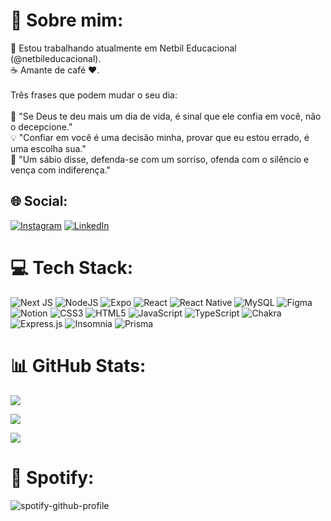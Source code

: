 # 💫 Sobre mim:
🔭 Estou trabalhando atualmente em Netbil Educacional (@netbileducacional).<br>☕️ Amante de café ❤️.<br><br>Três frases que podem mudar o seu dia:<br><br>🌠 "Se Deus te deu mais um dia de vida, é sinal que ele confia em você, não o decepcione."<br>💡 "Confiar em você é uma decisão minha, provar que eu estou errado, é uma escolha sua."<br>💎 "Um sábio disse, defenda-se com um sorriso, ofenda com o silêncio e vença com indiferença."


## 🌐 Social:
[![Instagram](https://img.shields.io/badge/Instagram-%23E4405F.svg?logo=Instagram&logoColor=white)](https://instagram.com/itheusnunes) [![LinkedIn](https://img.shields.io/badge/LinkedIn-%230077B5.svg?logo=linkedin&logoColor=white)](https://linkedin.com/in/nunesboraso) 

# 💻 Tech Stack:
![Next JS](https://img.shields.io/badge/Next-black?style=for-the-badge&logo=next.js&logoColor=white) ![NodeJS](https://img.shields.io/badge/node.js-6DA55F?style=for-the-badge&logo=node.js&logoColor=white) ![Expo](https://img.shields.io/badge/expo-1C1E24?style=for-the-badge&logo=expo&logoColor=#D04A37) ![React](https://img.shields.io/badge/react-%2320232a.svg?style=for-the-badge&logo=react&logoColor=%2361DAFB) ![React Native](https://img.shields.io/badge/react_native-%2320232a.svg?style=for-the-badge&logo=react&logoColor=%2361DAFB) ![MySQL](https://img.shields.io/badge/mysql-%2300f.svg?style=for-the-badge&logo=mysql&logoColor=white) 	![Figma](https://img.shields.io/badge/figma-%23F24E1E.svg?style=for-the-badge&logo=figma&logoColor=white) ![Notion](https://img.shields.io/badge/Notion-%23000000.svg?style=for-the-badge&logo=notion&logoColor=white) ![CSS3](https://img.shields.io/badge/css3-%231572B6.svg?style=for-the-badge&logo=css3&logoColor=white) ![HTML5](https://img.shields.io/badge/html5-%23E34F26.svg?style=for-the-badge&logo=html5&logoColor=white) ![JavaScript](https://img.shields.io/badge/javascript-%23323330.svg?style=for-the-badge&logo=javascript&logoColor=%23F7DF1E) ![TypeScript](https://img.shields.io/badge/typescript-%23007ACC.svg?style=for-the-badge&logo=typescript&logoColor=white) ![Chakra](https://img.shields.io/badge/chakra-%234ED1C5.svg?style=for-the-badge&logo=chakraui&logoColor=white) ![Express.js](https://img.shields.io/badge/express.js-%23404d59.svg?style=for-the-badge&logo=express&logoColor=%2361DAFB) ![Insomnia](https://img.shields.io/badge/Insomnia-black?style=for-the-badge&logo=insomnia&logoColor=5849BE) ![Prisma](https://img.shields.io/badge/Prisma-3982CE?style=for-the-badge&logo=Prisma&logoColor=white)

# 📊 GitHub Stats:
![](https://github-readme-stats.vercel.app/api?username=matheusnunesboraso&theme=dark&hide_border=false&include_all_commits=true&count_private=true)<br/>

![](https://github-readme-streak-stats.herokuapp.com/?user=matheusnunesboraso&theme=dark&hide_border=false)<br/>

![](https://github-readme-stats.vercel.app/api/top-langs/?username=matheusnunesboraso&theme=dark&hide_border=false&include_all_commits=true&count_private=true&layout=compact)

# 🧩 Spotify:
![spotify-github-profile](https://spotify-github-profile.vercel.app/api/view.svg?uid=audfzlr0x2tx9wdiqo6cn1vts&redirect=true][https://spotify-github-profile.vercel.app/api/view.svg?uid=audfzlr0x2tx9wdiqo6cn1vts&cover_image=true&theme=default&show_offline=true)
